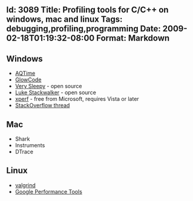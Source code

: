 Id: 3089
Title: Profiling tools for C/C++ on windows, mac and linux
Tags: debugging,profiling,programming
Date: 2009-02-18T01:19:32-08:00
Format: Markdown
--------------
Windows
-------

-   [AQTime](http://www.automatedqa.com/products/aqtime/)
-   [GlowCode](http://www.glowcode.com/)
-   [Very Sleepy](http://www.codersnotes.com/sleepy/) - open source
-   [Luke Stackwalker](http://lukestackwalker.sourceforge.net/) - open
    source
-   [xperf](http://blogs.msdn.com/pigscanfly/archive/2008/03/02/using-the-windows-sample-profiler-with-xperf.aspx) -
    free from Microsoft, requires Vista or later
-   [StackOverflow
    thread](http://stackoverflow.com/questions/860602/recommended-open-source-profilers)

Mac
---

-   Shark
-   Instruments
-   DTrace

Linux
-----

-   [valgrind](http://valgrind.org)
-   [Google Performance Tools](http://goog-perftools.sourceforge.net/)

